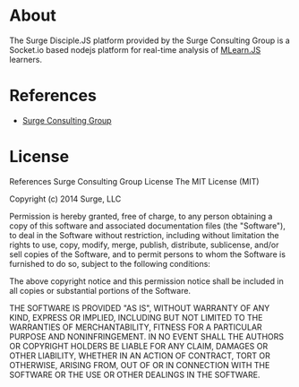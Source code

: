 About
=====

The Surge Disciple.JS platform provided by the Surge Consulting Group is a Socket.io based nodejs platform for real-time analysis of [MLearn.JS](https://github.com/surgeforward/MLearn.js) learners.

References
=====

 * [Surge Consulting Group](http://www.surgeforward.com/)

License
=====

References
Surge Consulting Group
License
The MIT License (MIT)

Copyright (c) 2014 Surge, LLC

Permission is hereby granted, free of charge, to any person obtaining a copy of this software and associated documentation files (the "Software"), to deal in the Software without restriction, including without limitation the rights to use, copy, modify, merge, publish, distribute, sublicense, and/or sell copies of the Software, and to permit persons to whom the Software is furnished to do so, subject to the following conditions:

The above copyright notice and this permission notice shall be included in all copies or substantial portions of the Software.

THE SOFTWARE IS PROVIDED "AS IS", WITHOUT WARRANTY OF ANY KIND, EXPRESS OR IMPLIED, INCLUDING BUT NOT LIMITED TO THE WARRANTIES OF MERCHANTABILITY, FITNESS FOR A PARTICULAR PURPOSE AND NONINFRINGEMENT. IN NO EVENT SHALL THE AUTHORS OR COPYRIGHT HOLDERS BE LIABLE FOR ANY CLAIM, DAMAGES OR OTHER LIABILITY, WHETHER IN AN ACTION OF CONTRACT, TORT OR OTHERWISE, ARISING FROM, OUT OF OR IN CONNECTION WITH THE SOFTWARE OR THE USE OR OTHER DEALINGS IN THE SOFTWARE.
